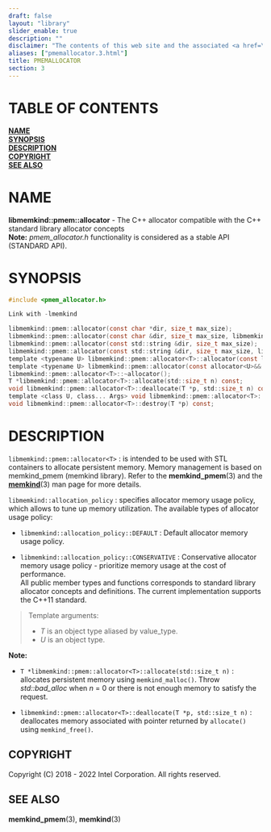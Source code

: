 ```yaml
---
draft: false
layout: "library"
slider_enable: true
description: ""
disclaimer: "The contents of this web site and the associated <a href=\"https://github.com/memkind\">GitHub repositories</a> are BSD-licensed open source."
aliases: ["pmemallocator.3.html"]
title: PMEMALLOCATOR
section: 3
---
```


[comment]: <> (SPDX-License-Identifier: BSD-2-Clause)
[comment]: <> (Copyright 2018-2022, Intel Corporation)

[comment]: <> (pmemallocator.3 -- man page for pmemallocator)

# TABLE OF CONTENTS #

[**NAME**](#name)\
[**SYNOPSIS**](#synopsis)\
[**DESCRIPTION**](#description)\
[**COPYRIGHT**](#copyright)\
[**SEE ALSO**](#see-also)


# NAME #

**libmemkind::pmem::allocator<T>** - The C++ allocator compatible with the C++ standard library allocator concepts\
**Note:** *pmem_allocator.h* functionality is considered as a stable API (STANDARD API).

# SYNOPSIS #

```c
#include <pmem_allocator.h>

Link with -lmemkind

libmemkind::pmem::allocator(const char *dir, size_t max_size);
libmemkind::pmem::allocator(const char &dir, size_t max_size, libmemkind::allocation_policy alloc_policy);
libmemkind::pmem::allocator(const std::string &dir, size_t max_size);
libmemkind::pmem::allocator(const std::string &dir, size_t max_size, libmemkind::allocation_policy alloc_policy);
template <typename U> libmemkind::pmem::allocator<T>::allocator(const libmemkind::pmem::allocator<U>&) noexcept;
template <typename U> libmemkind::pmem::allocator(const allocator<U>&& other) noexcept;
libmemkind::pmem::allocator<T>::~allocator();
T *libmemkind::pmem::allocator<T>::allocate(std::size_t n) const;
void libmemkind::pmem::allocator<T>::deallocate(T *p, std::size_t n) const;
template <class U, class... Args> void libmemkind::pmem::allocator<T>::construct(U *p, Args... args) const;
void libmemkind::pmem::allocator<T>::destroy(T *p) const;
```

# DESCRIPTION #

`libmemkind::pmem::allocator<T>` 
:   is intended to be used with STL containers to allocate persistent memory. Memory management is based on memkind_pmem (memkind library). Refer to the **memkind_pmem**(3) and the [**memkind**](/memkind/manpages/memkind.3.html)(3) man page for more details.

`libmemkind::allocation_policy`
:   specifies allocator memory usage policy, which allows to tune up memory utilization. The available types of allocator usage policy:

+ `libmemkind::allocation_policy::DEFAULT`
  :    Default allocator memory usage policy.

+ `libmemkind::allocation_policy::CONSERVATIVE`
  :   Conservative allocator memory usage policy - prioritize memory usage at the cost of performance.\
All public member types and functions corresponds to standard library allocator concepts and definitions. The current implementation supports the C++11 standard.

>Template arguments:
>+ *T* is an object type aliased by value_type.
>+ *U* is an object type.

**Note:**
* `T *libmemkind::pmem::allocator<T>::allocate(std::size_t n)`
  :   allocates persistent memory using `memkind_malloc()`. Throw *std::bad_alloc* when *n* = 0 or there is not enough memory to satisfy the request.

* `libmemkind::pmem::allocator<T>::deallocate(T *p, std::size_t n)`
  :   deallocates memory associated with pointer returned by `allocate()` using `memkind_free()`.

## COPYRIGHT ##

Copyright (C) 2018 - 2022 Intel Corporation. All rights reserved.

## SEE ALSO ##

**memkind_pmem**(3), **memkind**(3)
